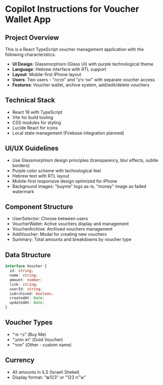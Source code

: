 # Copilot Instructions for Voucher Wallet App

<!-- Use this file to provide workspace-specific custom instructions to Copilot. For more details, visit https://code.visualstudio.com/docs/copilot/copilot-customization#_use-a-githubcopilotinstructionsmd-file -->

## Project Overview
This is a React TypeScript voucher management application with the following characteristics:

- **UI Design**: Glassmorphism (Glass UI) with purple technological theme
- **Language**: Hebrew interface with RTL support
- **Layout**: Mobile-first iPhone layout
- **Users**: Two users - "פנינה" and "אור ורון" with separate voucher access
- **Features**: Voucher wallet, archive system, add/edit/delete vouchers

## Technical Stack
- React 18 with TypeScript
- Vite for build tooling
- CSS modules for styling
- Lucide React for icons
- Local state management (Firebase integration planned)

## UI/UX Guidelines
- Use Glassmorphism design principles (transparency, blur effects, subtle borders)
- Purple color scheme with technological feel
- Hebrew text with RTL layout
- Mobile-first responsive design optimized for iPhone
- Background images: "buyme" logo as-is, "money" image as faded watermark

## Component Structure
- UserSelector: Choose between users
- VoucherWallet: Active vouchers display and management
- VoucherArchive: Archived vouchers management
- AddVoucher: Modal for creating new vouchers
- Summary: Total amounts and breakdowns by voucher type

## Data Structure
```typescript
interface Voucher {
  id: string;
  name: string;
  amount: number;
  link: string;
  userId: string;
  isArchived: boolean;
  createdAt: Date;
  updatedAt: Date;
}
```

## Voucher Types
- "ביי מי" (Buy Me)
- "תו הזהב" (Gold Voucher)
- "אחר" (Other - custom name)

## Currency
- All amounts in ILS (Israeli Shekel)
- Display format: "₪123" or "123 ש״ח"
